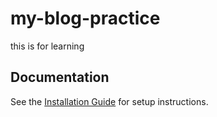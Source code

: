 # my-blog-practice
this is for learning
## Documentation

See the [Installation Guide](../../wiki/Installation) for setup instructions.

